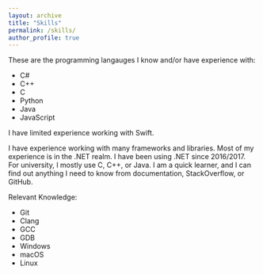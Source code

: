 ```yaml
---
layout: archive
title: "Skills"
permalink: /skills/
author_profile: true
---
```

These are the programming langauges I know and/or have experience with:
- C#
- C++
- C
- Python
- Java
- JavaScript

I have limited experience working with Swift.

I have experience working with many frameworks and libraries. Most of my experience is in the .NET realm. I have been using .NET since 2016/2017. For university, I mostly use C, C++, or Java. I am a quick learner, and I can find out anything I need to know from documentation, StackOverflow, or GitHub.

Relevant Knowledge:
- Git
- Clang
- GCC
- GDB
- Windows
- macOS
- Linux

